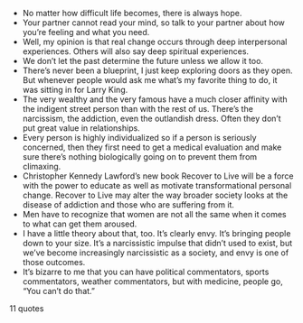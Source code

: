  - No matter how difficult life becomes, there is always hope.
 - Your partner cannot read your mind, so talk to your partner about how you’re feeling and what you need.
 - Well, my opinion is that real change occurs through deep interpersonal experiences. Others will also say deep spiritual experiences.
 - We don’t let the past determine the future unless we allow it too.
 - There’s never been a blueprint, I just keep exploring doors as they open. But whenever people would ask me what’s my favorite thing to do, it was sitting in for Larry King.
 - The very wealthy and the very famous have a much closer affinity with the indigent street person than with the rest of us. There’s the narcissism, the addiction, even the outlandish dress. Often they don’t put great value in relationships.
 - Every person is highly individualized so if a person is seriously concerned, then they first need to get a medical evaluation and make sure there’s nothing biologically going on to prevent them from climaxing.
 - Christopher Kennedy Lawford’s new book Recover to Live will be a force with the power to educate as well as motivate transformational personal change. Recover to Live may alter the way broader society looks at the disease of addiction and those who are suffering from it.
 - Men have to recognize that women are not all the same when it comes to what can get them aroused.
 - I have a little theory about that, too. It’s clearly envy. It’s bringing people down to your size. It’s a narcissistic impulse that didn’t used to exist, but we’ve become increasingly narcissistic as a society, and envy is one of those outcomes.
 - It’s bizarre to me that you can have political commentators, sports commentators, weather commentators, but with medicine, people go, “You can’t do that.”

11 quotes